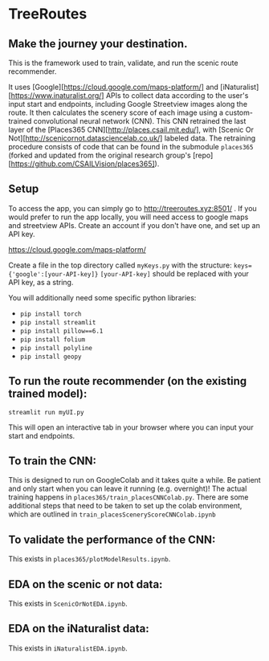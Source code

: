 # TreeRoutes
## Make the journey your destination.
This is the framework used to train, validate, and run the scenic route recommender.

It uses [Google][https://cloud.google.com/maps-platform/] 
and [iNaturalist][https://www.inaturalist.org/] 
APIs to collect data according to the user's input start and endpoints,
including Google Streetview images along the route.
It then calculates the scenery score of each image using a custom-trained convolutional neural network (CNN).
This CNN retrained the last layer of the [Places365 CNN][http://places.csail.mit.edu/],
with [Scenic Or Not][http://scenicornot.datasciencelab.co.uk/] labeled data.
The retraining procedure consists of code that can be found in the submodule `places365` 
(forked and updated from the original research group's [repo][https://github.com/CSAILVision/places365]).

## Setup
To access the app, you can simply go to http://treeroutes.xyz:8501/ .
If you would prefer to run the app locally, you will need access to google maps and streetview APIs.
Create an account if you don't have one, and set up an API key.

https://cloud.google.com/maps-platform/

Create a file in the top directory called `myKeys.py` with the structure: 
`keys={'google':[your-API-key]}`
`[your-API-key]` should be replaced with your API key, as a string.

You will additionally need some specific python libraries:

 * `pip install torch`
 * `pip install streamlit`
 * `pip install pillow==6.1`
 * `pip install folium`
 * `pip install polyline`
 * `pip install geopy`

## To run the route recommender (on the existing trained model):
`streamlit run myUI.py`

This will open an interactive tab in your browser where you can input your start and endpoints.

## To train the CNN:
This is designed to run on GoogleColab and it takes quite a while. Be patient and only start when you can leave it running (e.g. overnight)!
The actual training happens in `places365/train_placesCNNColab.py`.
There are some additional steps that need to be taken to set up the colab environment, 
which are outlined in `train_placesSceneryScoreCNNColab.ipynb`

## To validate the performance of the CNN:
This exists in `places365/plotModelResults.ipynb`.

## EDA on the scenic or not data:
This exists in `ScenicOrNotEDA.ipynb`.

## EDA on the iNaturalist data:
This exists in `iNaturalistEDA.ipynb`.


